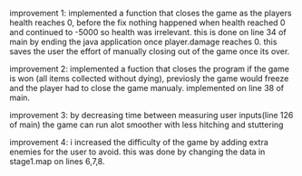 
improvement 1: implemented a function that closes the game as the players health reaches 0, before the fix nothing happened when health reached 0 and continued to -5000 so health was irrelevant. this is done on line 34 of main by ending the java application once player.damage reaches 0. this saves the user the effort of manually closing out of the game once its over.

improvement 2: implemented a fuction that closes the program if the game is won (all items collected without dying), previosly the game would freeze and the player had to close the game manualy. implemented on line 38 of main.

improvement 3: by  decreasing time between measuring user inputs(line 126 of main) the game can run alot smoother with less hitching and stuttering


improvement 4: i increased the difficulty of the game by adding extra enemies for the user to avoid. this was done by changing the data in stage1.map on lines 6,7,8.
